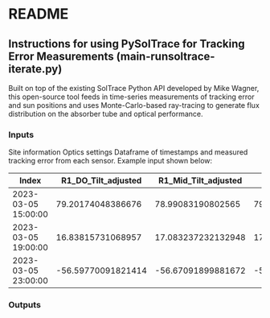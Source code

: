 # README
## Instructions for using PySolTrace for Tracking Error Measurements (main-runsoltrace-iterate.py)

Built on top of the existing SolTrace Python API developed by Mike Wagner, this open-source tool feeds in time-series measurements of tracking error and sun positions and uses Monte-Carlo-based ray-tracing to generate flux distribution on the absorber tube and optical performance.

### Inputs
Site information
Optics settings
Dataframe of timestamps and measured tracking error from each sensor. Example input shown below:

  | Index | R1_DO_Tilt_adjusted | R1_Mid_Tilt_adjusted | R1_SO_Tilt_adjusted |
  | ------------- | ------------- | ------------- | ------------- |
  | 2023-03-05 15:00:00  | 79.20174048386676 | 78.99083190802565 | 79.1755550947139
  | 2023-03-05 19:00:00  | 16.83815731068957 | 17.083237232132948 | 17.09770307440426
  | 2023-03-05 23:00:00  | -56.59770091821414 | -56.67091899881672 | -56.956761552518905

### Outputs


